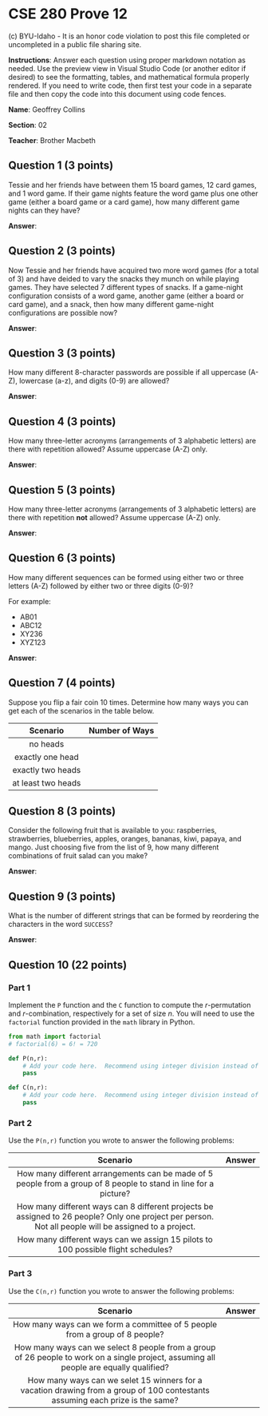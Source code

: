 # CSE 280 Prove 12

(c) BYU-Idaho - It is an honor code violation to post this
file completed or uncompleted in a public file sharing site.

**Instructions**: Answer each question using proper markdown notation as needed.  Use the preview view in Visual Studio Code (or another editor if desired) to see the formatting, tables, and mathematical formula properly rendered.  If you need to write code, then first test your code in a separate file and then copy the code into this document using code fences. 

**Name**: Geoffrey Collins

**Section**: 02

**Teacher**: Brother Macbeth

## Question 1 (3 points)

Tessie and her friends have between them 15 board games, 12 card games, and 1 word game.  If their game nights feature the word game plus one other game (either a board game or a card game), how many different game nights can they have?

**Answer**: 

## Question 2 (3 points)

Now Tessie and her friends have acquired two more word games (for a total of 3) and have deided to vary the snacks they munch on while playing games.  They have selected 7 different types of snacks.  If a game-night configuration consists of a word game, another game (either a board or card game), and a snack, then how many different game-night configurations are possible now?

**Answer**: 

## Question 3 (3 points)

How many different 8-character passwords are possible if all uppercase (A-Z), lowercase (a-z), and digits (0-9) are allowed?

**Answer**: 

## Question 4 (3 points)

How many three-letter acronyms (arrangements of 3 alphabetic letters) are there with repetition allowed?  Assume uppercase (A-Z) only.

**Answer**: 

## Question 5 (3 points)

How many three-letter acronyms (arrangements of 3 alphabetic letters) are there with repetition **not** allowed?  Assume uppercase (A-Z) only.

**Answer**: 

## Question 6 (3 points)

How many different sequences can be formed using either two or three letters (A-Z) followed by either two or three digits (0-9)?

For example:
* AB01
* ABC12
* XY236
* XYZ123

**Answer**: 

## Question 7 (4 points)

Suppose you flip a fair coin 10 times.  Determine how many ways you can get each of the scenarios in the table below.

|Scenario|Number of Ways|
|:-:|:-:|
|no heads||
|exactly one head||
|exactly two heads||
|at least two heads||

## Question 8 (3 points)

Consider the following fruit that is available to you: raspberries, strawberries, blueberries, apples, oranges, bananas, kiwi, papaya, and mango.  Just choosing five from the list of 9, how many different combinations of fruit salad can you make?

**Answer**: 

## Question 9 (3 points)

What is the number of different strings that can be formed by reordering the characters in the word `SUCCESS`?

**Answer**: 

## Question 10 (22 points)

### Part 1

Implement the `P` function and the `C` function to compute the $r$-permutation and $r$-combination, respectively for a set of size $n$.  You will need to use the `factorial` function provided in the `math` library in Python.

```python
from math import factorial
# factorial(6) = 6! = 720

def P(n,r):
    # Add your code here.  Recommend using integer division instead of regular division
    pass

def C(n,r):
    # Add your code here.  Recommend using integer division instead of regular division
    pass

```

### Part 2

Use the `P(n,r)` function you wrote to answer the following problems:

|Scenario|Answer|
|:-:|:-:|
|How many different arrangements can be made of 5 people from a group of 8 people to stand in line for a picture?||
|How many different ways can 8 different projects be assigned to 26 people?  Only one project per person.  Not all people will be assigned to a project.||
|How many different ways can we assign 15 pilots to 100 possible flight schedules?||

### Part 3

Use the `C(n,r)` function you wrote to answer the following problems:

|Scenario|Answer|
|:-:|:-:|
|How many ways can we form a committee of 5 people from a group of 8 people?||
|How many ways can we select 8 people from a group of 26 people to work on a single project, assuming all people are equally qualified?||
|How many ways can we selet 15 winners for a vacation drawing from a group of 100 contestants assuming each prize is the same?||


